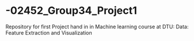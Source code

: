 # -02452_Group34_Project1
Repository for first Project hand in in Machine learning course at DTU: Data: Feature Extraction and Visualization

